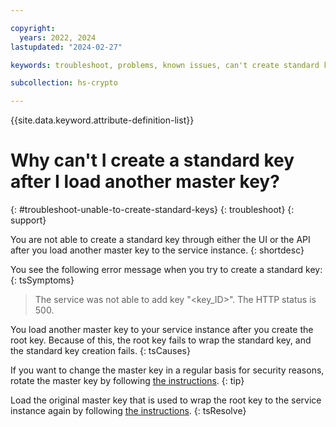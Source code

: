 ```yaml
---

copyright:
  years: 2022, 2024
lastupdated: "2024-02-27"

keywords: troubleshoot, problems, known issues, can't create standard keys

subcollection: hs-crypto

---
```


{{site.data.keyword.attribute-definition-list}}



# Why can't I create a standard key after I load another master key?
{: #troubleshoot-unable-to-create-standard-keys}
{: troubleshoot}
{: support}

You are not able to create a standard key through either the UI or the API after you load another master key to the service instance.
{: shortdesc}

You see the following error message when you try to create a standard key:
{: tsSymptoms}

> The service was not able to add key "<key_ID>". The HTTP status is 500.

You load another master key to your service instance after you create the root key. Because of this, the root key fails to wrap the standard key, and the standard key creation fails. 
{: tsCauses}

If you want to change the master key in a regular basis for security reasons, rotate the master key by following [the instructions](/docs/hs-crypto?topic=hs-crypto-uko-rotate-master-key-cli-key-part).
{: tip}

Load the original master key that is used to wrap the root key to the service instance again by following [the instructions](/docs/hs-crypto?topic=hs-crypto-initialize-hsm#load-master-keys).
{: tsResolve}
